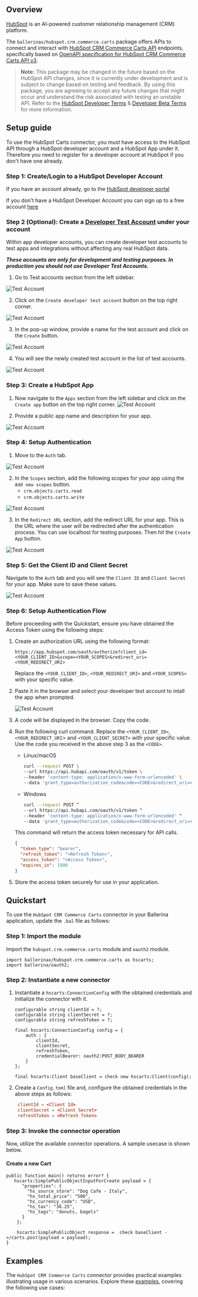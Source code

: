 ## Overview

[HubSpot](https://www.hubspot.com) is an AI-powered customer relationship management (CRM) platform. 

The `ballerinax/hubspot.crm.commerce.carts` package offers APIs to connect and interact with [HubSpot CRM Commerce Carts API](https://developers.hubspot.com/docs/reference/api/crm/commerce/carts) endpoints, specifically based on [OpenAPI specification for HubSpot CRM Commerce Carts API v3](https://github.com/HubSpot/HubSpot-public-api-spec-collection/blob/main/PublicApiSpecs/CRM/Carts/Rollouts/424/v3/carts.json).

> **Note:** This package may be changed in the future based on the HubSpot API changes, since it is currently under development and is subject to change based on testing and feedback. By using this package, you are agreeing to accept any future changes that might occur and understand the risk associated with testing an unstable API. Refer to the [HubSpot Developer Terms](https://legal.hubspot.com/developer-terms) & [Developer Beta Terms](https://legal.hubspot.com/developerbetaterms) for more information.

## Setup guide

To use the HubSpot Carts connector, you must have access to the HubSpot API through a HubSpot developer account and a HubSpot App under it. Therefore you need to register for a developer account at HubSpot if you don't have one already.

### Step 1: Create/Login to a HubSpot Developer Account

If you have an account already, go to the [HubSpot developer portal](https://app.hubspot.com/)

If you don't have a HubSpot Developer Account you can sign up to a free account [here](https://developers.hubspot.com/get-started)

### Step 2 (Optional): Create a [Developer Test Account](https://developers.hubspot.com/beta-docs/getting-started/account-types#developer-test-accounts) under your account

Within app developer accounts, you can create developer test accounts to test apps and integrations without affecting any real HubSpot data.

**_These accounts are only for development and testing purposes. In production you should not use Developer Test Accounts._**

1. Go to Test accounts section from the left sidebar.

![Test Account](../docs/setup/resources/test-account.png)

2. Click on the `Create developer test account` button on the top right corner.

![Test Account](../docs/setup/resources/create-test-account.png)

3. In the pop-up window, provide a name for the test account and click on the `Create` button.

![Test Account](../docs/setup/resources/create-account.png)

4. You will see the newly created test account in the list of test accounts.

![Test Account](../docs/setup/resources/test-account-portal.png)

### Step 3: Create a HubSpot App

1. Now navigate to the `Apps` section from the left sidebar and click on the `Create app` button on the top right corner.
![Test Account](../docs/setup/resources/create-app.png)

2. Provide a public app name and description for your app.

![Test Account](../docs/setup/resources/app-name-desc.png)

### Step 4: Setup Authentication

1. Move to the `Auth` tab.

![Test Account](../docs/setup/resources/config-auth.png)

2. In the `Scopes` section, add the following scopes for your app using the `Add new scopes` button.
   - `crm.objects.carts.read`
   - `crm.objects.carts.write`

![Test Account](../docs/setup/resources/add-scopes.png)

3. In the `Redirect URL` section, add the redirect URL for your app. This is the URL where the user will be redirected after the authentication process. You can use localhost for testing purposes. Then hit the `Create App` button.

![Test Account](../docs/setup/resources/redirect-url.png)

### Step 5: Get the Client ID and Client Secret

Navigate to the `Auth` tab and you will see the `Client ID` and `Client Secret` for your app. Make sure to save these values.

![Test Account](../docs/setup/resources/client-id-secret.png)

### Step 6: Setup Authentication Flow

Before proceeding with the Quickstart, ensure you have obtained the Access Token using the following steps:

1. Create an authorization URL using the following format:

   ```
   https://app.hubspot.com/oauth/authorize?client_id=<YOUR_CLIENT_ID>&scope=<YOUR_SCOPES>&redirect_uri=<YOUR_REDIRECT_URI>
   ```

   Replace the `<YOUR_CLIENT_ID>`, `<YOUR_REDIRECT_URI>` and `<YOUR_SCOPES>` with your specific value.

2. Paste it in the browser and select your developer test account to intall the app when prompted.

   ![Test Account](../docs/setup/resources/hubspot-oauth-consent-screen.png)

3. A code will be displayed in the browser. Copy the code.

4. Run the following curl command. Replace the `<YOUR_CLIENT_ID>`, `<YOUR_REDIRECT_URI`> and `<YOUR_CLIENT_SECRET>` with your specific value. Use the code you received in the above step 3 as the `<CODE>`.

   - Linux/macOS

     ```bash
     curl --request POST \
     --url https://api.hubapi.com/oauth/v1/token \
     --header 'content-type: application/x-www-form-urlencoded' \
     --data 'grant_type=authorization_code&code=<CODE>&redirect_uri=<YOUR_REDIRECT_URI>&client_id=<YOUR_CLIENT_ID>&client_secret=<YOUR_CLIENT_SECRET>'
     ```
   - Windows

     ```bash
     curl --request POST ^
     --url https://api.hubapi.com/oauth/v1/token ^
     --header 'content-type: application/x-www-form-urlencoded' ^
     --data 'grant_type=authorization_code&code=<CODE>&redirect_uri=<YOUR_REDIRECT_URI>&client_id=<YOUR_CLIENT_ID>&client_secret=<YOUR_CLIENT_SECRET>'
     ```

   This command will return the access token necessary for API calls.

   ```json
   {
     "token_type": "bearer",
     "refresh_token": "<Refresh Token>",
     "access_token": "<Access Token>",
     "expires_in": 1800
   }
   ```

5. Store the access token securely for use in your application.

## Quickstart

To use the `HubSpot CRM Commerce Carts` connector in your Ballerina application, update the `.bal` file as follows:

### Step 1: Import the module

Import the `hubspot.crm.commerce.carts` module and `oauth2` module.

```ballerina
import ballerinax/hubspot.crm.commerce.carts as hscarts;
import ballerina/oauth2;
```
### Step 2: Instantiate a new connector

1. Instantiate a `hscarts:ConnectionConfig` with the obtained credentials and initialize the connector with it.

    ```ballerina 
    configurable string clientId = ?;
    configurable string clientSecret = ?;
    configurable string refreshToken = ?;

    final hscarts:ConnectionConfig config = {
        auth : {
            clientId,
            clientSecret,
            refreshToken,
            credentialBearer: oauth2:POST_BODY_BEARER
        }
    };

    final hscarts:Client baseClient = check new hscarts:Client(config); 
    ```

2. Create a `Config.toml` file and, configure the obtained credentials in the above steps as follows:

   ```toml
    clientId = <Client Id>
    clientSecret = <Client Secret>
    refreshToken = <Refresh Token>
   ```

### Step 3: Invoke the connector operation

Now, utilize the available connector operations. A sample usecase is shown below.

#### Create a new Cart

```ballerina
public function main() returns error? {
   hscarts:SimplePublicObjectInputForCreate payload = {
      "properties": {
        "hs_source_store": "Dog Cafe - Italy",
        "hs_total_price": "500",
        "hs_currency_code": "USD",
        "hs_tax": "36.25",
        "hs_tags": "donuts, bagels"
      }
    };

    hscarts:SimplePublicObject response =  check baseClient ->/carts.post(payload = payload);
}
```

## Examples

The `HubSpot CRM Commerce Carts` connector provides practical examples illustrating usage in various scenarios. Explore these [examples](https://github.com/module-ballerinax-hubspot.crm.commerce.carts/tree/main/examples/), covering the following use cases:
